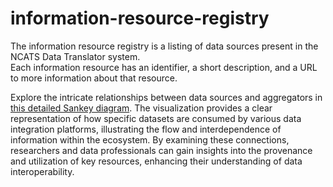# information-resource-registry

The information resource registry is a listing of data sources present in the NCATS Data Translator system.  
Each information resource has an identifier, a short description, and a URL to more information about that 
resource.

Explore the intricate relationships between data sources and aggregators in [this detailed Sankey diagram](sankey_diagram.md). 
The visualization provides a clear representation of how specific datasets are consumed by various data 
integration platforms, illustrating the flow and interdependence of information within the ecosystem. 
By examining these connections, researchers and data professionals can gain insights into the provenance 
and utilization of key resources, enhancing their understanding of data interoperability.
